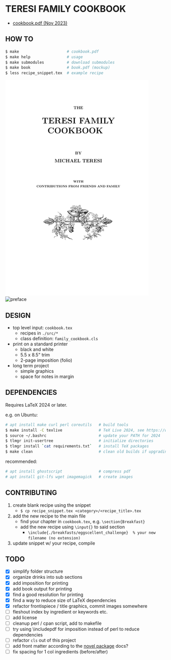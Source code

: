 # TERESI FAMILY COOKBOOK

- [cookbook.pdf (Nov 2023)](https://github.com/teresi/teresi.github.io/blob/master/cookbook/archive/cookbook_20231121.pdf)


## HOW TO

```bash
$ make                     # cookbook.pdf
$ make help                # usage
$ make submodules          # download submodules
$ make book                # book.pdf (mockup)
$ less recipe_snippet.tex  # example recipe
```

![title](https://github.com/teresi/teresi.github.io/blob/master/title.png)
![preface](https://github.com/teresi/teresi.github.io/blob/master/preface.png)


## DESIGN
- top level input: `cookbook.tex`
    + recipes in `./src/*`
    + class definition: `family_cookbook.cls`
- print on a standard printer
    + black and white
    + 5.5 x 8.5" trim
    + 2-page imposition (folio)
- long term project
    + simple graphics
    + space for notes in margin


## DEPENDENCIES
Requires LaTeX 2024 or later.

e.g. on Ubuntu:
```bash
# apt install make curl perl coreutils   # build tools
$ make install -C texlive                # TeX Live 2024, see https://www.tug.org/texlive/
$ source ~/.bashrc                       # update your PATH for 2024
$ tlmgr init-usertree                    # initialize directories
$ tlmgr install `cat requirements.txt`   # install TeX packages
$ make clean                             # clean old builds if upgrading TeX
```

recommended:
```bash
# apt install ghostscript                # compress pdf
# apt install git-lfs wget imagemagick   # create images
```

## CONTRIBUTING

1. create blank recipe using the snippet
    - `$ cp recipe_snippet.tex <category>/<recipe_title>.tex`
2. add the new recipe to the main file
    - find your chapter in `cookbook.tex`, e.g. `\section{Breakfast}`
    - add the new recipe using `\input{}` to said section
        - `\include{./breakfasts/eggscellent_challenge}  % your new filename (no extension)`
3. update snippet w/ your recipe, compile


## TODO

- [x] simplify folder structure
- [x] organize drinks into sub sections
- [x] add imposition for printing
- [x] add book output for printing
- [x] find a good resolution for printing
- [x] find a way to reduce size of LaTeX dependencies
- [x] refactor frontispiece / title graphics, commit images somewhere
- [ ] fleshout index by ingredient or keywords etc.
- [ ] add license
- [ ] cleanup perl / cpan script, add to makefile
- [ ] try using \includepdf for imposition instead of perl to reduce dependencies
- [ ] refactor `cls` out of this project
- [ ] add front matter according to the [novel package](https://mirror2.sandyriver.net/pub/ctan/macros/luatex/latex/novel/doc/novel-documentation.html) docs?
- [ ] fix spacing for 1 col ingredients (before/after)
